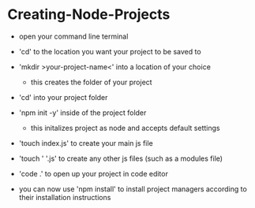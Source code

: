 # Creating-Node-Projects

* open your command line terminal

* 'cd' to the location you want your project to be saved to

* 'mkdir >your-project-name<' into a location of your choice
    * this creates the folder of your project

* 'cd' into your project folder

* 'npm init -y' inside of the project folder
    * this initalizes project as node and accepts default settings

* 'touch index.js' to create your main js file

* 'touch ' '.js' to create any other js files (such as a modules file)

* 'code .' to open up your project in code editor

* you can now use 'npm install' to install project managers according to their installation instructions

